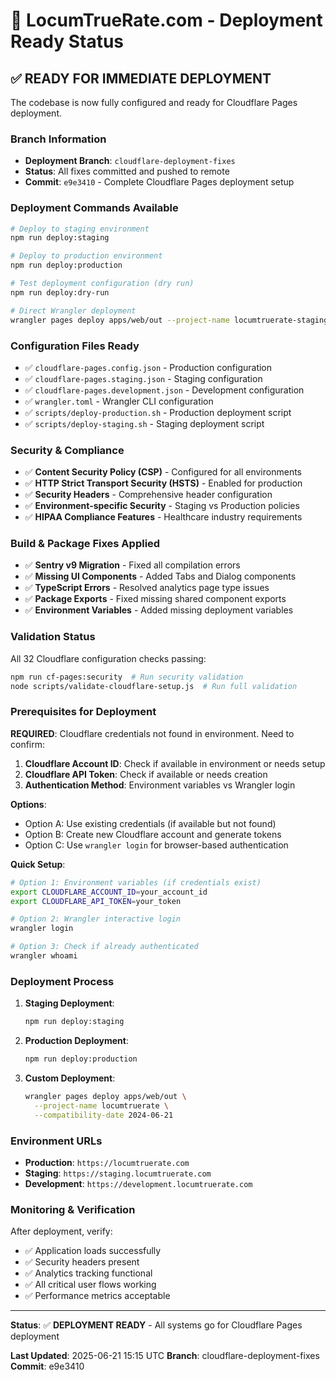 # 🚀 LocumTrueRate.com - Deployment Ready Status

## ✅ READY FOR IMMEDIATE DEPLOYMENT

The codebase is now fully configured and ready for Cloudflare Pages deployment.

### **Branch Information**
- **Deployment Branch**: `cloudflare-deployment-fixes`
- **Status**: All fixes committed and pushed to remote
- **Commit**: `e9e3410` - Complete Cloudflare Pages deployment setup

### **Deployment Commands Available**

```bash
# Deploy to staging environment
npm run deploy:staging

# Deploy to production environment  
npm run deploy:production

# Test deployment configuration (dry run)
npm run deploy:dry-run

# Direct Wrangler deployment
wrangler pages deploy apps/web/out --project-name locumtruerate-staging
```

### **Configuration Files Ready**

- ✅ `cloudflare-pages.config.json` - Production configuration
- ✅ `cloudflare-pages.staging.json` - Staging configuration  
- ✅ `cloudflare-pages.development.json` - Development configuration
- ✅ `wrangler.toml` - Wrangler CLI configuration
- ✅ `scripts/deploy-production.sh` - Production deployment script
- ✅ `scripts/deploy-staging.sh` - Staging deployment script

### **Security & Compliance**

- ✅ **Content Security Policy (CSP)** - Configured for all environments
- ✅ **HTTP Strict Transport Security (HSTS)** - Enabled for production
- ✅ **Security Headers** - Comprehensive header configuration
- ✅ **Environment-specific Security** - Staging vs Production policies
- ✅ **HIPAA Compliance Features** - Healthcare industry requirements

### **Build & Package Fixes Applied**

- ✅ **Sentry v9 Migration** - Fixed all compilation errors
- ✅ **Missing UI Components** - Added Tabs and Dialog components
- ✅ **TypeScript Errors** - Resolved analytics page type issues
- ✅ **Package Exports** - Fixed missing shared component exports
- ✅ **Environment Variables** - Added missing deployment variables

### **Validation Status**

All 32 Cloudflare configuration checks passing:
```bash
npm run cf-pages:security  # Run security validation
node scripts/validate-cloudflare-setup.js  # Run full validation
```

### **Prerequisites for Deployment**

**REQUIRED**: Cloudflare credentials not found in environment. Need to confirm:

1. **Cloudflare Account ID**: Check if available in environment or needs setup
2. **Cloudflare API Token**: Check if available or needs creation
3. **Authentication Method**: Environment variables vs Wrangler login

**Options**:
- Option A: Use existing credentials (if available but not found)
- Option B: Create new Cloudflare account and generate tokens
- Option C: Use `wrangler login` for browser-based authentication

**Quick Setup**:
```bash
# Option 1: Environment variables (if credentials exist)
export CLOUDFLARE_ACCOUNT_ID=your_account_id
export CLOUDFLARE_API_TOKEN=your_token

# Option 2: Wrangler interactive login
wrangler login

# Option 3: Check if already authenticated
wrangler whoami
```

### **Deployment Process**

1. **Staging Deployment**:
   ```bash
   npm run deploy:staging
   ```

2. **Production Deployment**:
   ```bash
   npm run deploy:production  
   ```

3. **Custom Deployment**:
   ```bash
   wrangler pages deploy apps/web/out \
     --project-name locumtruerate \
     --compatibility-date 2024-06-21
   ```

### **Environment URLs**

- **Production**: `https://locumtruerate.com`
- **Staging**: `https://staging.locumtruerate.com`  
- **Development**: `https://development.locumtruerate.com`

### **Monitoring & Verification**

After deployment, verify:
- ✅ Application loads successfully
- ✅ Security headers present
- ✅ Analytics tracking functional
- ✅ All critical user flows working
- ✅ Performance metrics acceptable

---

**Status**: ✅ **DEPLOYMENT READY** - All systems go for Cloudflare Pages deployment

**Last Updated**: 2025-06-21 15:15 UTC
**Branch**: cloudflare-deployment-fixes  
**Commit**: e9e3410